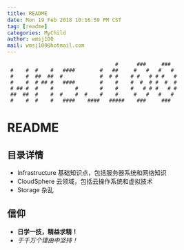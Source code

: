```yaml
---
title: README
date: Mon 19 Feb 2018 10:16:59 PM CST
tag: [readme]
categories: MyChild
author: wmsj100
mail: wmsj100@hotmail.com
---
```


````
                                   #      ###     ###
 #    #  #    #   ####        #   ##     #   #   #   #
 #    #  ##  ##  #            #  # #    # #   # # #   #
 #    #  # ## #   ####        #    #    #  #  # #  #  #
 # ## #  #    #       #       #    #    #   # # #   # #
 ##  ##  #    #  #    #  #    #    #     #   #   #   #
 #    #  #    #   ####    ####   #####    ###     ###
````

# README

## 目录详情
- Infrastructure 基础知识点，包括服务器系统和网络知识
- CloudSphere 云领域，包括云操作系统和虚拟技术
- Storage 杂乱

## 信仰
- **日学一技，精益求精！**
- *于千万个理由中坚持！*
